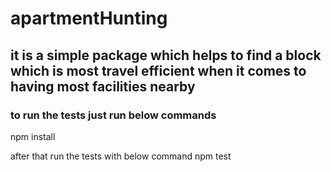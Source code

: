 # apartmentHunting
## it is a simple package which helps to find a block which is most travel efficient when it comes to having most facilities nearby



### to run the tests just run below commands
npm install

after that run the tests with below command
npm test